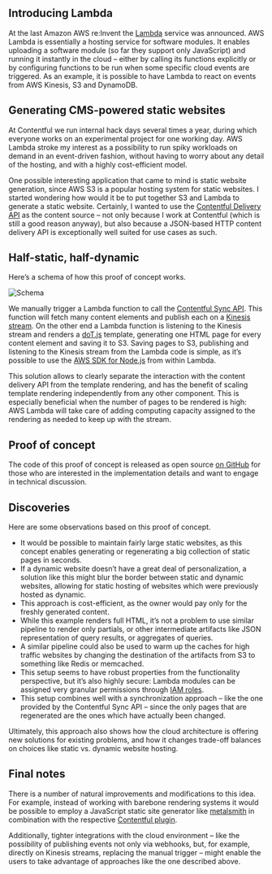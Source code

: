## Introducing Lambda

At the last Amazon AWS re:Invent the [Lambda](http://aws.amazon.com/lambda/) service was announced. AWS Lambda is essentially a hosting service for software modules. It enables uploading a software module (so far they support only JavaScript) and running it instantly in the cloud – either by calling its functions explicitly or by configuring functions to be run when some specific cloud events are triggered. As an example, it is possible to have Lambda to react on events from AWS Kinesis, S3 and DynamoDB.

## Generating CMS-powered static websites

At Contentful we run internal hack days several times a year, during which everyone works on an experimental project for one working day. AWS Lambda stroke my interest as a possibility to run spiky workloads on demand in an event-driven fashion, without having to worry about any detail of the hosting, and with a highly cost-efficient model.

One possible interesting application that came to mind is static website generation, since AWS S3 is a popular hosting system for static websites. I started wondering how would it be to put together S3 and Lambda to generate a static website. Certainly, I wanted to use the [Contentful Delivery API](https://www.contentful.com/developers/documentation/content-delivery-api/) as the content source – not only because I work at Contentful (which is still a good reason anyway), but also because a JSON-based HTTP content delivery API is exceptionally well suited for use cases as such.

## Half-static, half-dynamic

Here’s a schema of how this proof of concept works.

![Schema](https://images.contentful.com/256tjdsmm689/4pcl1tc1f2OyqwquAwS8Cc/03f42fcf07cc51367ca9130629f8bbac/aws_lambda_blog_post.png)

We manually trigger a Lambda function to call the [Contentful Sync API](https://www.contentful.com/developers/documentation/content-delivery-api/#sync). This function will fetch many content elements and publish each on a [Kinesis stream](http://aws.amazon.com/kinesis/). On the other end a Lambda function is listening to the Kinesis stream and renders a [doT.js](http://olado.github.io/doT/index.html) template, generating one HTML page for every content element and saving it to S3. Saving pages to S3, publishing and listening to the Kinesis stream from the Lambda code is simple, as it’s possible to use the [AWS SDK for Node.js](http://aws.amazon.com/sdk-for-node-js/) from within Lambda.

This solution allows to clearly separate the interaction with the content delivery API from the template rendering, and has the benefit of scaling template rendering independently from any other component. This is especially beneficial when the number of pages to be rendered is high: AWS Lambda will take care of adding computing capacity assigned to the rendering as needed to keep up with the stream.

## Proof of concept

The code of this proof of concept is released as open source [on GitHub](https://github.com/contentful-labs/contentful-aws-lambda-static) for those who are interested in the implementation details and want to engage in technical discussion.

## Discoveries

Here are some observations based on this proof of concept.

* It would be possible to maintain fairly large static websites, as this concept enables generating or regenerating a big collection of static pages in seconds.
* If a dynamic website doesn’t have a great deal of personalization, a solution like this might blur the border between static and dynamic websites, allowing for static hosting of websites which were previously hosted as dynamic.
* This approach is cost-efficient, as the owner would pay only for the freshly generated content.
* While this example renders full HTML, it’s not a problem to use similar pipeline to render only partials, or other intermediate artifacts like JSON representation of query results, or aggregates of queries.
* A similar pipeline could also be used to warm up the caches for high traffic websites by changing the destination of the artifacts from S3 to something like Redis or memcached.
* This setup seems to have robust properties from the functionality perspective, but it’s also highly secure: Lambda modules can be assigned very granular permissions through [IAM roles](http://aws.amazon.com/iam/).
* This setup combines well with a synchronization approach – like the one provided by the Contentful Sync API – since the only pages that are regenerated are the ones which have actually been changed.

Ultimately, this approach also shows how the cloud architecture is offering new solutions for existing problems, and how it changes trade-off balances on choices like static vs. dynamic website hosting. 

## Final notes

There is a number of natural improvements and modifications to this idea. For example, instead of working with barebone rendering systems it would be possible to employ a JavaScript static site generator like [metalsmith](http://www.metalsmith.io/) in combination with the respective [Contentful plugin](https://github.com/contentful-labs/contentful-metalsmith). 

Additionally, tighter integrations with the cloud environment – like the possibility of publishing events not only via webhooks, but, for example, directly on Kinesis streams, replacing the manual trigger – might enable the users to take advantage of approaches like the one described above.


